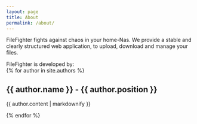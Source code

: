 ```yaml
---
layout: page
title: About
permalink: /about/
---
```


FileFighter fights against chaos in your home-Nas.
We provide a stable and clearly structured web application, to upload, download and manage your files.

FileFighter is developed by:  
{% for author in site.authors %}
  <h2>{{ author.name }} - {{ author.position }} <a href="{{ author.github }}" <img alt="githublogo" src="https://github.githubassets.com/favicons/favicon-dark.png" width=32" height="32"></a></h2>
  <p>{{ author.content | markdownify }}</p>
{% endfor %}